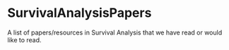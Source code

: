 # SurvivalAnalysisPapers
A list of papers/resources in Survival Analysis that we have read or would like to read.
